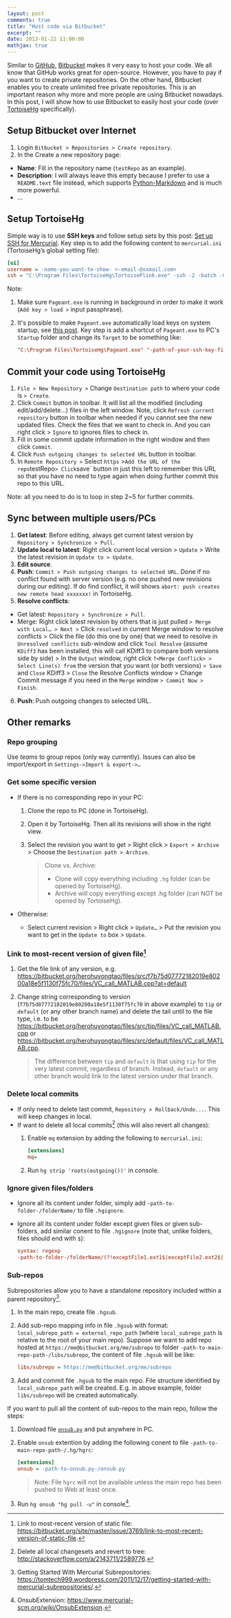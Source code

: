 ```yaml
---
layout: post
comments: true
title: "Host code via Bitbucket"
excerpt: ""
date: 2013-01-22 11:00:00
mathjax: true
---
```


Similar to [GitHub](https://github.com/), [Bitbucket](https://bitbucket.org/) makes it very easy to host your code. We all know that GitHub works great for open-source. However, you have to pay if you want to create private repositories. On the other hand, Bitbucket enables you to create unlimited free private repositories. This is an important reason why more and more people are using Bitbucket nowadays. In this post, I will show how to use Bitbucket to easily host your code (over [TortoiseHg](http://tortoisehg.bitbucket.org/) specifically).

<!-- add TOC here -->
<div id="renderIn"></div>

## Setup Bitbucket over Internet
1. Login `Bitbucket > Repositories > Create repository`.
2. In the Create a new repository page:
 - **Name**: Fill in the repository name (`testRepo` as an example).
 - **Description**: I will always leave this empty because I prefer to use a `README.text` file instead, which supports [Python-Markdown](http://pypi.python.org/pypi/Markdown) and is much more powerful.
 - ...

## Setup TortoiseHg
Simple way is to use **SSH keys** and follow setup sets by this post: [Set up SSH for Mercurial](https://confluence.atlassian.com/display/BITBUCKET/Set+up+SSH+for+Mercurial). Key step is to add the following content to `mercurial.ini` (TortoiseHg’s global setting file):

```ini
[ui]
username = -name-you-want-to-show- <-email-@xxmail.com>
ssh = "C:\Program Files\TortoiseHg\TortoisePlink.exe" -ssh -2 -batch -C
```

Note:

1. Make sure `Pageant.exe` is running in background in order to make it work (`Add key > load >` input passphrase).
2. It's possible to make `Pageant.exe` automatically load keys on system startup, see [this post](http://blog.shvetsov.com/2010/03/making-pageant-automatically-load-keys.html). Key step is add a shortcut of `Pageant.exe` to PC's `Startup` folder and change its `Target` to be something like:

    ```ini
    "C:\Program Files\TortoiseHg\Pageant.exe" "-path-of-your-ssh-key-file-.ppk"
    ```

## Commit your code using TortoiseHg
1. `File > New Repository >` Change `Destination path` to where your code is `> Create`.
2. Click `Commit` button in toolbar. It will list all the modified (including edit/add/delete…) files in the left window. Note, click `Refresh current repository` button in toolbar when needed if you cannot see the new updated files. Check the files that we want to check in. And you can right click > `Ignore` to ignores files to check in.
3. Fill in some commit update information in the right window and then click `Commit`.
4. Click `Push outgoing changes to selected URL` button in toolbar.
5. In `Remote Repository >` Select `https` >` Add the URL of the repo `testRepo` > Click `save` button in just this left to remember this URL so that you have no need to type again when doing further commit this repo to this URL.

Note: all you need to do is to loop in step 2~5 for further commits.

## Sync between multiple users/PCs
1. **Get latest**: Before editing, always get current latest version by `Repository > Synchronize > Pull`.
2. **Update local to latest**:  Right click current local version > `Update` > Write the latest revision in `Update to > Update`.
3. **Edit source**.
4. **Push**: `Commit > Push outgoing changes to selected URL`.
 Done if no conflict found with server version (e.g. no one pushed new revisions during our editing). If do find conflict, it will shows `abort: push creates new remote head xxxxxxx!` in TortoiseHg.
5. **Resolve conflicts**:
 - Get latest: `Repository > Synchronize > Pull`.
 - Merge: Right click latest revision by others that is just pulled `> Merge with Local… > Next >` Click `resolved` in current Merge window to resolve conflicts > Click the file (do this one by one) that we need to resolve in `Unresolved conflicts` sub-window and click `Tool Resolve` (assume `KDiff3` has been installed, this will call KDiff3 to compare both versions side by side) > In the `Output` window, right click `?<Merge Conflick> > Select Line(s) from` the version that you want (or both versions) `> Save` and `Close` KDiff3 > `Close` the Resolve Conflicts window > Change Commit message if you need in the `Merge` window `> Commit Now > Finish`.
6. **Push**: Push outgoing changes to selected URL.

## Other remarks
### Repo grouping
Use *teams* to group repos (only way currently). Issues can also be import/export in `Settings->Import & export->…`

### Get some specific version
- If there is no corresponding repo in your PC:
	1. Clone the repo to PC (done in TortoiseHg).
	2. Open it by TortoiseHg. Then all its revisions will show in the right view.
	3. Select the revision you want to get > Right click > `Export > Archive` > Choose the `Destination path > Archive`.

        > Clone vs. Archive:
        > - Clone will copy everything including `.hg` folder (can be opened by TortoiseHg).
        > - Archive will copy everything except .hg folder (can NOT be opened by TortoiseHg).

- Otherwise:
	- Select current revision > Right click > `Update…` > Put the revision you want to get in the `Update to` box > `Update`.

### Link to most-recent version of given file[^1]
1. Get the file link of any version, e.g. https://bitbucket.org/herohuyongtao/files/src/f7b75d07772182019e80200a18e5f1130f75fc70/files/VC_call_MATLAB.cpp?at=default
2. Change string corresponding to version (`f7b75d07772182019e80200a18e5f1130f75fc70` in above example) to `tip` or `default` (or any other branch name) and delete the tail until to the file type, i.e. to be   https://bitbucket.org/herohuyongtao/files/src/tip/files/VC_call_MATLAB.cpp or https://bitbucket.org/herohuyongtao/files/src/default/files/VC_call_MATLAB.cpp.

    > The difference between `tip` and `default` is that using `tip` for the very latest commit, regardless of branch. Instead, `default` or any other branch would link to the latest version under that branch.

### Delete local commits
- If only need to delete last commit, `Repository > Rollback/Undo...`. This will keep changes in local.
- If want to delete all local commits[^2] (this will also revert all changes):
	1. Enable `mq` extension by adding the following to `mercurial.ini`:

    	```ini
    	[extensions]
    	mq=
    	```
	2. Run `hg strip 'roots(outgoing())'` in console.

### Ignore given files/folders
- Ignore all its content under folder, simply add `-path-to-folder-/folderName/` to file `.hgignore`.
- Ignore all its content under folder except given files or given sub-folders, add similar conent to file `.hgignore` (note that, unlike folders, files should end with `$`):

    ```ini
    syntax: regexp
    -path-to-folder-/folderName/(?!exceptFile1.ext1$|exceptFile2.ext2$|exceptSubFolder1|exceptSubFolder2|)
    ```

### Sub-repos
Subrepositories allow you to have a standalone repository included within a parent repository[^3].

1. In the main repo, create file `.hgsub`.
2. Add sub-repo mapping info in file `.hgsub` with format: `local_subrepo_path = external_repo_path` (where `local_subrepo_path` is relative to the root of your main repo). Suppose we want to add repo hosted at `https://me@bitbucket.org/me/subrepo` to folder `-path-to-main-repo-path-/libs/subrepo`, the content of file `.hgsub` will be like:

    ```ini
    libs/subrepo = https://me@bitbucket.org/me/subrepo
    ```
3. Add and commit file `.hgsub` to the main repo. File structure identified by `local_subrepo_path` will be created. E.g. in above example, folder `libs/subrepo` will be created automatically.

If you want to pull all the content of sub-repos to the main repo, follow the steps:

1. Download file [`onsub.py`](https://www.dropbox.com/s/zsx5av6mjeux47b/onsub.py) and put anywhere in PC.
2. Enable `onsub` extention by adding the following conent to file `-path-to-main-repo-path-/.hg/hgrc`:

    ```ini
    [extensions]
    onsub = -path-to-onsub.py-/onsub.py
    ```

    > Note: File `hgrc` will not be available unless the main repo has been pushed to Web at least once.

3. Run `hg onsub "hg pull -u"` in console[^4].

[^1]: Link to most-recent version of static file: https://bitbucket.org/site/master/issue/3769/link-to-most-recent-version-of-static-file.
[^2]: Delete all local changesets and revert to tree: http://stackoverflow.com/a/2143711/2589776.
[^3]: Getting Started With Mercurial Subrepositories: https://tomtech999.wordpress.com/2011/12/17/getting-started-with-mercurial-subrepositories/.
[^4]: OnsubExtension: https://www.mercurial-scm.org/wiki/OnsubExtension.

